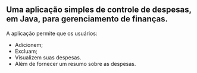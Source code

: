 ## Uma aplicação simples de controle de despesas, em Java, para gerenciamento de finanças.
A aplicação permite que os usuários:
- Adicionem;
- Excluam;
- Visualizem suas despesas.
- Além de fornecer um resumo sobre as despesas.
